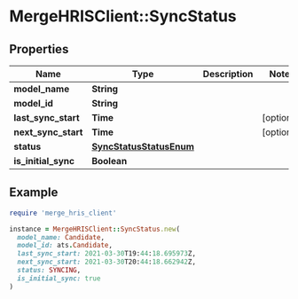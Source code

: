 # MergeHRISClient::SyncStatus

## Properties

| Name | Type | Description | Notes |
| ---- | ---- | ----------- | ----- |
| **model_name** | **String** |  |  |
| **model_id** | **String** |  |  |
| **last_sync_start** | **Time** |  | [optional] |
| **next_sync_start** | **Time** |  | [optional] |
| **status** | [**SyncStatusStatusEnum**](SyncStatusStatusEnum.md) |  |  |
| **is_initial_sync** | **Boolean** |  |  |

## Example

```ruby
require 'merge_hris_client'

instance = MergeHRISClient::SyncStatus.new(
  model_name: Candidate,
  model_id: ats.Candidate,
  last_sync_start: 2021-03-30T19:44:18.695973Z,
  next_sync_start: 2021-03-30T20:44:18.662942Z,
  status: SYNCING,
  is_initial_sync: true
)
```


